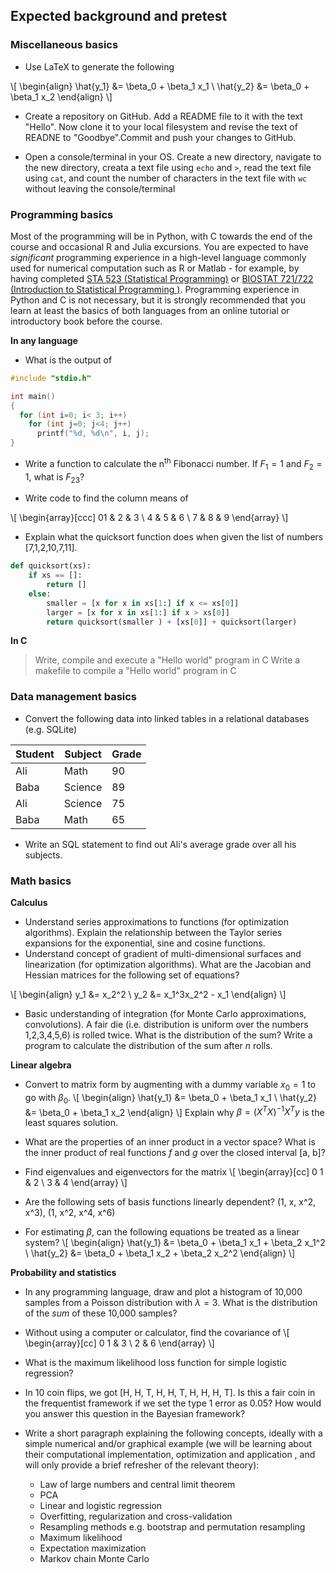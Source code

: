 Expected background and pretest
----------------------------------------

### Miscellaneous basics

* Use LaTeX to generate the following

\\[
\begin{align}
\hat{y_1} &= \beta_0 + \beta_1 x_1 \\
\hat{y_2} &= \beta_0 + \beta_1 x_2
\end{align}
\\]

* Create a repository on GitHub. Add a README file to it with the text "Hello". Now clone it to your local filesystem and revise the text of READNE to "Goodbye".Commit and push your changes to GitHub.

* Open a console/terminal in your OS. Create a new directory, navigate to the new directory, creata a text file using `echo` and `>`, read the text file using `cat`, and count  the number of characters in the text file with `wc` without leaving the console/terminal

### Programming basics

Most of the programming will be in Python, with C towards the end of the course and occasional R and Julia excursions. You are expected to have *significant* programming experience in a high-level language commonly used for numerical computation such as R or Matlab - for example, by having completed  [STA 523 (Statistical Programming)](https://stat.duke.edu/~cr173/Sta523_Fa14/) or [BIOSTAT 721/722 (Introduction to Statistical Programming )](http://biostat.duke.edu/master-biostatistics-program/curriculum). Programming experience in Python and C is not necessary, but it is strongly recommended that you learn at least the basics of both languages from an online tutorial or introductory book before the course.

**In any language**

* What is the output of
```c
#include "stdio.h"

int main()
{
  for (int i=0; i< 3; i++)
    for (int j=0; j<4; j++)
      printf("%d, %d\n", i, j);
}
```

* Write a function to calculate the n$^\text{th}$ Fibonacci number. If $F_1 = 1$ and $F_2 = 1$, what is $F_{23}$?

* Write code to find the column means of

\\[
\begin{array}[ccc]
01 & 2 & 3 \\
4 & 5 & 6 \\
7 & 8 & 9
\end{array}
\\]

* Explain what the quicksort function does when given the list of numbers [7,1,2,10,7,11].
```python
def quicksort(xs):
    if xs == []:
        return []
    else:
        smaller = [x for x in xs[1:] if x <= xs[0]]
        larger = [x for x in xs[1:] if x > xs[0]]
        return quicksort(smaller ) + [xs[0]] + quicksort(larger)
```

**In C**

> Write, compile and execute a "Hello world" program in C
> Write a makefile to compile a "Hello world" program in C

### Data management basics

* Convert the following data into linked tables in a relational databases (e.g. SQLite)

| Student | Subject | Grade |
|---|---|---|
| Ali | Math | 90 |
| Baba | Science | 89 |
| Ali | Science | 75 |
| Baba | Math | 65 |

* Write an SQL statement to find out Ali's average grade over all his subjects.

### Math basics

**Calculus**

* Understand series approximations to functions (for optimization algorithms). Explain the relationship between the Taylor series expansions for the exponential, sine and cosine functions.
* Understand concept of gradient of multi-dimensional surfaces and linearization (for optimization algorithms). What are the Jacobian and Hessian matrices for the following set of equations?

\\[
\begin{align}
y_1 &= x_2^2 \\
y_2 &= x_1^3x_2^2 - x_1
\end{align}
\\]

* Basic understanding of integration  (for Monte Carlo approximations, convolutions). A fair die (i.e. distribution is uniform over the numbers 1,2,3,4,5,6)  is rolled twice. What is the distribution of the sum?  Write a program to calculate the distribution of the sum after $n$ rolls.

**Linear algebra**

* Convert to matrix form by augmenting with a dummy variable $x_0 = 1$ to go with $\beta_0$.
\\[
\begin{align}
\hat{y_1} &= \beta_0 + \beta_1 x_1 \\
\hat{y_2} &= \beta_0 + \beta_1 x_2
\end{align}
\\]
Explain why $\beta = (X^TX)^{-1}X^T y$ is the least squares solution. 

* What are the properties of an inner product in a vector space? What is the inner product of real functions $f$ and $g$ over the closed interval [a, b]?

* Find eigenvalues and eigenvectors for the matrix
\\[
\begin{array}[cc]
0 1 & 2 \\
 3 & 4
\end{array}
\\]

* Are the following sets of basis functions linearly dependent?
(1, x, x^2, x^3), (1, x^2, x^4, x^6)

* For estimating $\beta$, can the following equations be treated as a linear system?
\\[
\begin{align}
\hat{y_1} &= \beta_0 + \beta_1 x_1 + \beta_2 x_1^2 \\
\hat{y_2} &= \beta_0 + \beta_1 x_2 + \beta_2 x_2^2
\end{align}
\\]

**Probability and statistics**

* In any programming language, draw and plot a histogram of 10,000 samples from a Poisson distribution with $\lambda=3$. What is the distribution of the *sum* of these 10,000 samples?
* Without using a computer or calculator, find the covariance of
\\[
\begin{array}[cc]
0 1 & 3 \\
 2 & 6
\end{array}
\\]

* What is the maximum likelihood loss function for simple logistic regression?

* In 10 coin flips, we got [H, H, T, H, H, T, H, H, H, T]. Is this a fair coin in the frequentist framework if we set the type 1 error as 0.05? How would you answer this question in the Bayesian framework?

* Write a short paragraph explaining the following concepts, ideally with a simple numerical and/or graphical example (we will be learning about their computational implementation, optimization and application , and will only provide a brief refresher of the relevant theory):
    * Law of large numbers and central limit theorem 
    * PCA
    * Linear and logistic regression
    * Overfitting, regularization and cross-validation
    * Resampling methods e.g. bootstrap and permutation resampling
    * Maximum likelihood
    * Expectation maximization
    * Markov chain Monte Carlo
